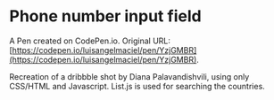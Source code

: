 # Phone number input field

A Pen created on CodePen.io. Original URL: [https://codepen.io/luisangelmaciel/pen/YzjGMBR](https://codepen.io/luisangelmaciel/pen/YzjGMBR).

Recreation of a dribbble shot  by Diana Palavandishvili, using only CSS/HTML and Javascript. List.js is used for searching the countries.